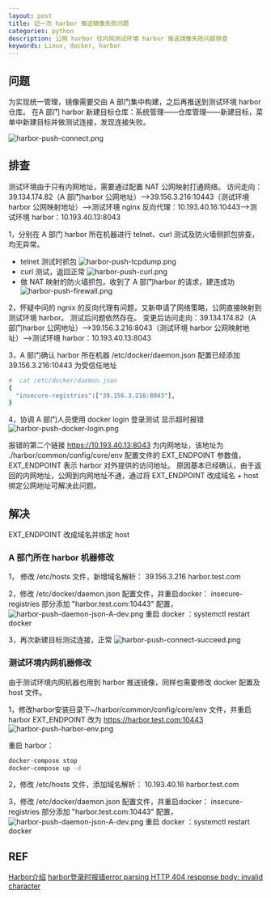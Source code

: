 ```yaml
---
layout: post
title: 记一次 harbor 推送镜像失败问题
categories: python
description: 公网 harbor 往内网测试环境 harbor 推送镜像失败问题排查
keywords: Linux, docker, harbor
---
```


## 问题
为实现统一管理，镜像需要交由 A 部门集中构建，之后再推送到测试环境 harbor 仓库。
在A 部门 harbor 新建目标仓库：系统管理——仓库管理——新建目标，菜单中新建目标并做测试连接，发现连接失败。

![harbor-push-connect.png](https://s2.loli.net/2024/08/01/YBxFZuls3DqeAaP.jpg)

## 排查

测试环境由于只有内网地址，需要通过配置 NAT 公网映射打通网络。
访问走向：39.134.174.82（A 部门harbor 公网地址）-->39.156.3.216:10443（测试环境 harbor 公网映射地址）-->测试环境 nginx 反向代理：10.193.40.16:10443-->测试环境 harbor：10.193.40.13:8043

1，分别在 A 部门 harbor 所在机器进行 telnet、curl 测试及防火墙侧抓包排查，均无异常。

 - telnet 测试时抓包
   ![harbor-push-tcpdump.png](https://s2.loli.net/2024/08/01/WeitT8UIXYwVq4u.jpg)
 - curl 测试，返回正常
   ![harbor-push-curl.png](https://s2.loli.net/2024/08/01/NyjS4XmIacUfYFW.jpg)
 - 做 NAT 映射的防火墙抓包，收到了 A 部门harbor 的请求，建连成功
   ![harbor-push-firewall.png](https://s2.loli.net/2024/08/01/gRBP8Sd1NxizfQn.jpg)

2，怀疑中间的 ngnix 的反向代理有问题，又新申请了网络策略，公网直接映射到测试环境 harbor。
   测试后问题依然存在。
   变更后访问走向：39.134.174.82（A 部门harbor 公网地址）-->39.156.3.216:8043（测试环境 harbor 公网映射地址）-->测试环境 harbor：10.193.40.13:8043

3，A 部门确认 harbor 所在机器 /etc/docker/daemon.json 配置已经添加 39.156.3.216:10443 为受信任地址
```bash
#  cat /etc/docker/daemon.json 
{
  "insecure-registries":["39.156.3.216:8043"],
}
```

4，协调 A 部门人员使用 docker login 登录测试
   显示超时报错
   ![harbor-push-docker-login.png](https://s2.loli.net/2024/08/01/XVuYbxprFP7JGTi.jpg)
   
   报错的第二个链接 https://10.193.40.13:8043 为内网地址，该地址为 ./harbor/common/config/core/env 配置文件的 EXT_ENDPOINT 参数值，EXT_ENDPOINT 表示 harbor 对外提供的访问地址。
   原因基本已经确认，由于返回的内网地址，公网到内网地址不通，通过将 EXT_ENDPOINT 改成域名 + host绑定公网地址可解决此问题。

## 解决

EXT_ENDPOINT 改成域名并绑定 host

### A 部门所在 harbor 机器修改

1， 修改 /etc/hosts 文件，新增域名解析：
39.156.3.216 harbor.test.com

2，修改 /etc/docker/daemon.json 配置文件，并重启docker：
insecure-registries 部分添加 "harbor.test.com:10443" 配置，
![harbor-push-daemon-json-A-dev.png](https://s2.loli.net/2024/08/01/tkJLmMYBDhbOTuK.jpg)
重启 docker ：systemctl restart docker

3，再次新建目标测试连接，正常
![harbor-push-connect-succeed.png](https://s2.loli.net/2024/08/01/HWy9sJhFdKqvmCL.jpg)


### 测试环境内网机器修改

由于测试环境内网机器也用到 harbor 推送镜像，同样也需要修改 docker 配置及 host 文件。

1，修改harbor安装目录下~/harbor/common/config/core/env 文件，并重启harbor
EXT_ENDPOINT 改为 https://harbor.test.com:10443
![harbor-push-harbor-env.png](https://s2.loli.net/2024/08/01/9UA8FcrVvSDbThy.jpg)

重启 harbor：
```bash
docker-compose stop
docker-compose up -d
```
2，修改 /etc/hosts 文件，添加域名解析：
10.193.40.16 harbor.test.com

3，修改 /etc/docker/daemon.json 配置文件，并重启docker：
insecure-registries 部分添加 "harbor.test.com:10443" 配置，
![harbor-push-daemon-json-A-dev.png](https://s2.loli.net/2024/08/01/tkJLmMYBDhbOTuK.jpg)
重启 docker ：systemctl restart docker

## REF

[Harbor介绍](https://t.goodrain.com/d/8204-dockerharborrainbond)
[harbor登录时报错error parsing HTTP 404 response body: invalid character](https://www.cnblogs.com/muzlei/p/17748915.html)



